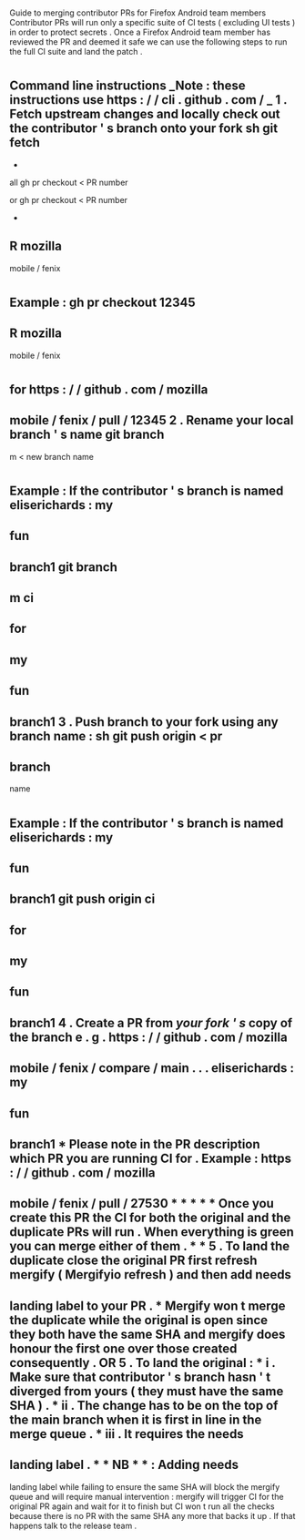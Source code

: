 #
Guide
to
merging
contributor
PRs
for
Firefox
Android
team
members
Contributor
PRs
will
run
only
a
specific
suite
of
CI
tests
(
excluding
UI
tests
)
in
order
to
protect
secrets
.
Once
a
Firefox
Android
team
member
has
reviewed
the
PR
and
deemed
it
safe
we
can
use
the
following
steps
to
run
the
full
CI
suite
and
land
the
patch
.
#
#
Command
line
instructions
_Note
:
these
instructions
use
https
:
/
/
cli
.
github
.
com
/
_
1
.
Fetch
upstream
changes
and
locally
check
out
the
contributor
'
s
branch
onto
your
fork
sh
git
fetch
-
-
all
gh
pr
checkout
<
PR
number
>
or
gh
pr
checkout
<
PR
number
>
-
R
mozilla
-
mobile
/
fenix
#
Example
:
gh
pr
checkout
12345
-
R
mozilla
-
mobile
/
fenix
#
for
https
:
/
/
github
.
com
/
mozilla
-
mobile
/
fenix
/
pull
/
12345
2
.
Rename
your
local
branch
'
s
name
git
branch
-
m
<
new
branch
name
>
#
Example
:
If
the
contributor
'
s
branch
is
named
eliserichards
:
my
-
fun
-
branch1
git
branch
-
m
ci
-
for
-
my
-
fun
-
branch1
3
.
Push
branch
to
your
fork
using
any
branch
name
:
sh
git
push
origin
<
pr
-
branch
-
name
>
#
Example
:
If
the
contributor
'
s
branch
is
named
eliserichards
:
my
-
fun
-
branch1
git
push
origin
ci
-
for
-
my
-
fun
-
branch1
4
.
Create
a
PR
from
_your
fork
'
s_
copy
of
the
branch
e
.
g
.
https
:
/
/
github
.
com
/
mozilla
-
mobile
/
fenix
/
compare
/
main
.
.
.
eliserichards
:
my
-
fun
-
branch1
*
Please
note
in
the
PR
description
which
PR
you
are
running
CI
for
.
Example
:
https
:
/
/
github
.
com
/
mozilla
-
mobile
/
fenix
/
pull
/
27530
*
*
*
*
*
Once
you
create
this
PR
the
CI
for
both
the
original
and
the
duplicate
PRs
will
run
.
When
everything
is
green
you
can
merge
either
of
them
.
*
*
5
.
To
land
the
duplicate
close
the
original
PR
first
refresh
mergify
(
Mergifyio
refresh
)
and
then
add
needs
-
landing
label
to
your
PR
.
*
Mergify
won
t
merge
the
duplicate
while
the
original
is
open
since
they
both
have
the
same
SHA
and
mergify
does
honour
the
first
one
over
those
created
consequently
.
OR
5
.
To
land
the
original
:
*
i
.
Make
sure
that
contributor
'
s
branch
hasn
'
t
diverged
from
yours
(
they
must
have
the
same
SHA
)
.
*
ii
.
The
change
has
to
be
on
the
top
of
the
main
branch
when
it
is
first
in
line
in
the
merge
queue
.
*
iii
.
It
requires
the
needs
-
landing
label
.
*
*
NB
*
*
:
Adding
needs
-
landing
label
while
failing
to
ensure
the
same
SHA
will
block
the
mergify
queue
and
will
require
manual
intervention
:
mergify
will
trigger
CI
for
the
original
PR
again
and
wait
for
it
to
finish
but
CI
won
t
run
all
the
checks
because
there
is
no
PR
with
the
same
SHA
any
more
that
backs
it
up
.
If
that
happens
talk
to
the
release
team
.
